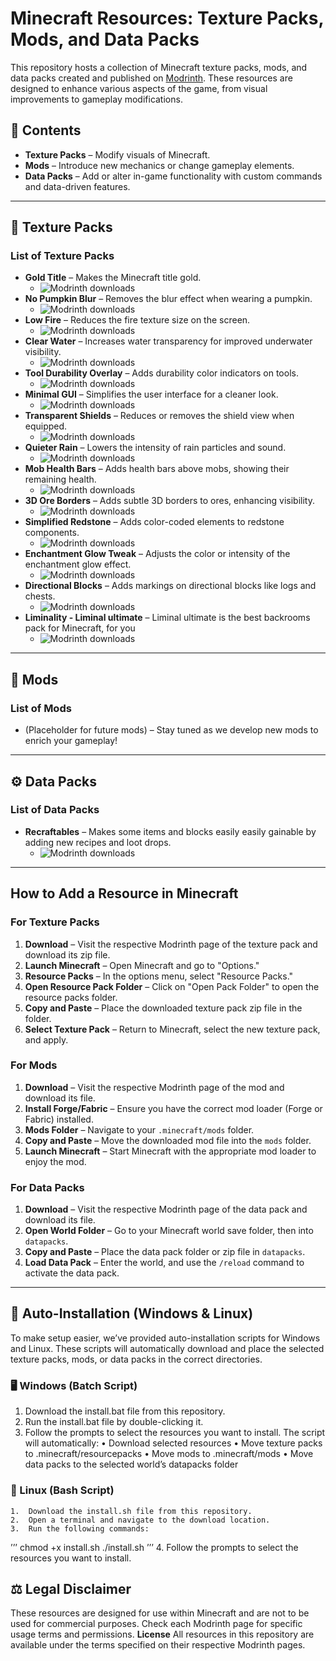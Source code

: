 # Minecraft Resources: Texture Packs, Mods, and Data Packs

This repository hosts a collection of Minecraft texture packs, mods, and data packs created and published on [Modrinth](https://modrinth.com). These resources are designed to enhance various aspects of the game, from visual improvements to gameplay modifications.

## 📂 Contents

- **Texture Packs** – Modify visuals of Minecraft.
- **Mods** – Introduce new mechanics or change gameplay elements.
- **Data Packs** – Add or alter in-game functionality with custom commands and data-driven features.

---

## 🎨 Texture Packs
### List of Texture Packs

- **Gold Title** – Makes the Minecraft title gold.
	- <img src="https://img.shields.io/badge/dynamic/json?color=2d2d2d&amp;colorA=17b85a&amp;style=flat-square&amp;label=&amp;suffix=%20downloads&amp;query=downloads&amp;url=https://api.modrinth.com/v2/project/91xoHF5V&amp;logo=modrinth&amp;logoColor=2d2d2d" alt="Modrinth downloads">
- **No Pumpkin Blur** – Removes the blur effect when wearing a pumpkin.
	- <img src="https://img.shields.io/badge/dynamic/json?color=2d2d2d&amp;colorA=17b85a&amp;style=flat-square&amp;label=&amp;suffix=%20downloads&amp;query=downloads&amp;url=https://api.modrinth.com/v2/project/rERW3QhL&amp;logo=modrinth&amp;logoColor=2d2d2d" alt="Modrinth downloads">
- **Low Fire** – Reduces the fire texture size on the screen.
	- <img src="https://img.shields.io/badge/dynamic/json?color=2d2d2d&amp;colorA=17b85a&amp;style=flat-square&amp;label=&amp;suffix=%20downloads&amp;query=downloads&amp;url=https://api.modrinth.com/v2/project/xFSWIMEj&amp;logo=modrinth&amp;logoColor=2d2d2d" alt="Modrinth downloads">
- **Clear Water** – Increases water transparency for improved underwater visibility.
	- <img src="https://img.shields.io/badge/dynamic/json?color=2d2d2d&amp;colorA=17b85a&amp;style=flat-square&amp;label=&amp;suffix=%20downloads&amp;query=downloads&amp;url=https://api.modrinth.com/v2/project/1234&amp;logo=modrinth&amp;logoColor=2d2d2d" alt="Modrinth downloads">
- **Tool Durability Overlay** – Adds durability color indicators on tools.
  	- <img src="https://img.shields.io/badge/dynamic/json?color=2d2d2d&amp;colorA=17b85a&amp;style=flat-square&amp;label=&amp;suffix=%20downloads&amp;query=downloads&amp;url=https://api.modrinth.com/v2/project/1234&amp;logo=modrinth&amp;logoColor=2d2d2d" alt="Modrinth downloads">
- **Minimal GUI** – Simplifies the user interface for a cleaner look.
  	- <img src="https://img.shields.io/badge/dynamic/json?color=2d2d2d&amp;colorA=17b85a&amp;style=flat-square&amp;label=&amp;suffix=%20downloads&amp;query=downloads&amp;url=https://api.modrinth.com/v2/project/1234&amp;logo=modrinth&amp;logoColor=2d2d2d" alt="Modrinth downloads">
- **Transparent Shields** – Reduces or removes the shield view when equipped.
  	- <img src="https://img.shields.io/badge/dynamic/json?color=2d2d2d&amp;colorA=17b85a&amp;style=flat-square&amp;label=&amp;suffix=%20downloads&amp;query=downloads&amp;url=https://api.modrinth.com/v2/project/1234&amp;logo=modrinth&amp;logoColor=2d2d2d" alt="Modrinth downloads">
- **Quieter Rain** – Lowers the intensity of rain particles and sound.
	- <img src="https://img.shields.io/badge/dynamic/json?color=2d2d2d&amp;colorA=17b85a&amp;style=flat-square&amp;label=&amp;suffix=%20downloads&amp;query=downloads&amp;url=https://api.modrinth.com/v2/project/1234&amp;logo=modrinth&amp;logoColor=2d2d2d" alt="Modrinth downloads">
- **Mob Health Bars** – Adds health bars above mobs, showing their remaining health.
  	- <img src="https://img.shields.io/badge/dynamic/json?color=2d2d2d&amp;colorA=17b85a&amp;style=flat-square&amp;label=&amp;suffix=%20downloads&amp;query=downloads&amp;url=https://api.modrinth.com/v2/project/1234&amp;logo=modrinth&amp;logoColor=2d2d2d" alt="Modrinth downloads">
- **3D Ore Borders** – Adds subtle 3D borders to ores, enhancing visibility.
  	- <img src="https://img.shields.io/badge/dynamic/json?color=2d2d2d&amp;colorA=17b85a&amp;style=flat-square&amp;label=&amp;suffix=%20downloads&amp;query=downloads&amp;url=https://api.modrinth.com/v2/project/1234&amp;logo=modrinth&amp;logoColor=2d2d2d" alt="Modrinth downloads">
- **Simplified Redstone** – Adds color-coded elements to redstone components.
  	- <img src="https://img.shields.io/badge/dynamic/json?color=2d2d2d&amp;colorA=17b85a&amp;style=flat-square&amp;label=&amp;suffix=%20downloads&amp;query=downloads&amp;url=https://api.modrinth.com/v2/project/1234&amp;logo=modrinth&amp;logoColor=2d2d2d" alt="Modrinth downloads">
- **Enchantment Glow Tweak** – Adjusts the color or intensity of the enchantment glow effect.
  	- <img src="https://img.shields.io/badge/dynamic/json?color=2d2d2d&amp;colorA=17b85a&amp;style=flat-square&amp;label=&amp;suffix=%20downloads&amp;query=downloads&amp;url=https://api.modrinth.com/v2/project/1234&amp;logo=modrinth&amp;logoColor=2d2d2d" alt="Modrinth downloads">
- **Directional Blocks** – Adds markings on directional blocks like logs and chests.
  	- <img src="https://img.shields.io/badge/dynamic/json?color=2d2d2d&amp;colorA=17b85a&amp;style=flat-square&amp;label=&amp;suffix=%20downloads&amp;query=downloads&amp;url=https://api.modrinth.com/v2/project/1234&amp;logo=modrinth&amp;logoColor=2d2d2d" alt="Modrinth downloads">
- **Liminality - Liminal ultimate** – Liminal ultimate is the best backrooms pack for Minecraft, for you
  	- <img src="https://img.shields.io/badge/dynamic/json?color=2d2d2d&amp;colorA=17b85a&amp;style=flat-square&amp;label=&amp;suffix=%20downloads&amp;query=downloads&amp;url=https://api.modrinth.com/v2/project/NAze7IKd&amp;logo=modrinth&amp;logoColor=2d2d2d" alt="Modrinth downloads">

---

## 🔧 Mods
### List of Mods

- (Placeholder for future mods) – Stay tuned as we develop new mods to enrich your gameplay!

---

## ⚙️ Data Packs
### List of Data Packs

- **Recraftables** – Makes some items and blocks easily easily gainable by adding new recipes and loot drops.
	- <img src="https://img.shields.io/badge/dynamic/json?color=2d2d2d&amp;colorA=17b85a&amp;style=flat-square&amp;label=&amp;suffix=%20downloads&amp;query=downloads&amp;url=https://api.modrinth.com/v2/project/BBNKnky3&amp;logo=modrinth&amp;logoColor=2d2d2d" alt="Modrinth downloads">

---

## How to Add a Resource in Minecraft

### For Texture Packs

1. **Download** – Visit the respective Modrinth page of the texture pack and download its zip file.
2. **Launch Minecraft** – Open Minecraft and go to "Options."
3. **Resource Packs** – In the options menu, select "Resource Packs."
4. **Open Resource Pack Folder** – Click on "Open Pack Folder" to open the resource packs folder.
5. **Copy and Paste** – Place the downloaded texture pack zip file in the folder.
6. **Select Texture Pack** – Return to Minecraft, select the new texture pack, and apply.

### For Mods

1. **Download** – Visit the respective Modrinth page of the mod and download its file.
2. **Install Forge/Fabric** – Ensure you have the correct mod loader (Forge or Fabric) installed.
3. **Mods Folder** – Navigate to your `.minecraft/mods` folder.
4. **Copy and Paste** – Move the downloaded mod file into the `mods` folder.
5. **Launch Minecraft** – Start Minecraft with the appropriate mod loader to enjoy the mod.

### For Data Packs

1. **Download** – Visit the respective Modrinth page of the data pack and download its file.
2. **Open World Folder** – Go to your Minecraft world save folder, then into `datapacks`.
3. **Copy and Paste** – Place the data pack folder or zip file in `datapacks`.
4. **Load Data Pack** – Enter the world, and use the `/reload` command to activate the data pack.

---

## 🚀 Auto-Installation (Windows & Linux)

To make setup easier, we’ve provided auto-installation scripts for Windows and Linux. These scripts will automatically download and place the selected texture packs, mods, or data packs in the correct directories.

### 🖥️ Windows (Batch Script)
1. Download the install.bat file from this repository.
2.	Run the install.bat file by double-clicking it.
3.	Follow the prompts to select the resources you want to install.
The script will automatically:
	•	Download selected resources
	•	Move texture packs to .minecraft/resourcepacks
	•	Move mods to .minecraft/mods
	•	Move data packs to the selected world’s datapacks folder
### 🐧 Linux (Bash Script)
	1.	Download the install.sh file from this repository.
	2.	Open a terminal and navigate to the download location.
	3.	Run the following commands:
ʼʼʼ
chmod +x install.sh
./install.sh
ʼʼʼ
	4.	Follow the prompts to select the resources you want to install.

## ⚖️ Legal Disclaimer

These resources are designed for use within Minecraft and are not to be used for commercial purposes. Check each Modrinth page for specific usage terms and permissions.
**License**
All resources in this repository are available under the terms specified on their respective Modrinth pages.
